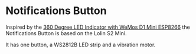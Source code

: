 # Notifications Button

Inspired by the [360 Degree LED Indicator with WeMos D1 Mini ESP8266](https://www.thingiverse.com/thing:2363013) the Notifications Button is based on the Lolin S2 Mini.

It has one button, a WS2812B LED strip and a vibration motor.
